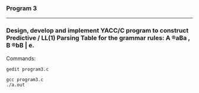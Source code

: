 <div>
<h3>Program 3</h3>
</div>

---

### Design, develop and implement YACC/C program to construct Predictive / LL(1) Parsing Table for the grammar rules: A ®aBa , B ®bB | e.

Commands:
```
gedit program3.c
```
```
gcc program3.c
./a.out
```